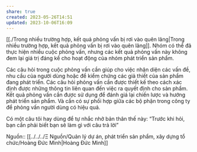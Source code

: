 ```yaml
---
share: true
created: 2023-05-26T14:51
updated: 2023-10-06T16:09
---
```

[[./Trong nhiều trường hợp, kết quả phỏng vấn bị rơi vào quên lãng|Trong nhiều trường hợp, kết quả phỏng vấn bị rơi vào quên lãng]]. Nhóm có thể đã thực hiện nhiều cuộc phỏng vấn, nhưng các kết quả phỏng vấn này không đem lại giá trị đáng kể cho hoạt động của nhóm phát triển sản phẩm.

Các câu hỏi trong cuộc phỏng vấn cần giúp cho việc nhận diện các vấn đề, nhu cầu của người dùng hoặc để kiểm chứng các giả thiết của sản phẩm đang phát triển. Các câu hỏi phỏng vấn cần được thiết kế theo cách xác định được những thông tin liên quan đến việc ra quyết định cho sản phẩm. Kết quả phỏng vấn cần được sử dụng để đánh giá lại chiến lược và hướng phát triển sản phẩm. Và cần có sự phối hợp giữa các bộ phận trong công ty để phỏng vấn người dùng có hiệu quả.

Có một câu tôi hay dùng để tự nhắc nhở bản thân thế này: “Trước khi hỏi, bạn cần phải biết bạn sẽ làm gì với câu trả lời”

Nguồn:: [[../../../Ξ Nguồn/Quản lý dự án, phát triển sản phẩm, xây dựng tổ chức/Hoàng Đức Minh|Hoàng Đức Minh]]
